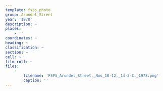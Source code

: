 ```yaml
---
template: fsps_photo
group: Arundel_Street
year: '1978'
description: ~
places:
    - ''
coordinates: ~
heading: ~
classification: ~
section: ~
cell: ~
film_roll: ~
files:
    -
        filename: 'FSPS_Arundel_Street,_Nos_10-12,_14-3-C,_1978.png'
        caption: ''
---
```

